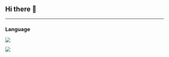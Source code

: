 ## Hi there 👋

---
### Language
<img src="https://img.shields.io/badge/JAVA-007396?
          style=flat&logo=Java&logoColor=white"/>

<img src="https://img.shields.io/badge/HTML5-E34F26?style=flat-square&logo=HTML5&logoColor=white" />
